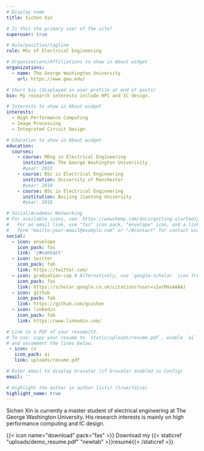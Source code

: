```yaml
---
# Display name
title: Sichen Xin

# Is this the primary user of the site?
superuser: true

# Role/position/tagline
role: MSc of Electrical Engineering

# Organizations/Affiliations to show in About widget
organizations:
  - name: The George Washington University
    url: https://www.gwu.edu/

# Short bio (displayed in user profile at end of posts)
bio: My research interests include HPC and IC design.

# Interests to show in About widget
interests:
  - High Performance Computing
  - Image Processing
  - Integrated Circuit Design

# Education to show in About widget
education:
  courses:
    - course: MEng in Electrical Engineering
      institution: The George Washington Univerisity
      #year: 2023
    - course: BSc in Electrical Engineering
      institution: University of Manchester
      #year: 2018
    - course: BSc in Electrical Engineering
      institution: Beijing Jiaotong University
      #year: 2018

# Social/Academic Networking
# For available icons, see: https://wowchemy.com/docs/getting-started/page-builder/#icons
#   For an email link, use "fas" icon pack, "envelope" icon, and a link in the
#   form "mailto:your-email@example.com" or "/#contact" for contact widget.
social:
  - icon: envelope
    icon_pack: fas
    link: '/#contact'
  - icon: twitter
    icon_pack: fab
    link: https://twitter.com/
  - icon: graduation-cap # Alternatively, use `google-scholar` icon from `ai` icon pack
    icon_pack: fas
    link: https://scholar.google.co.uk/citations?user=sIwtMXoAAAAJ
  - icon: github
    icon_pack: fab
    link: https://github.com/gcushen
  - icon: linkedin
    icon_pack: fab
    link: https://www.linkedin.com/

# Link to a PDF of your resume/CV.
# To use: copy your resume to `static/uploads/resume.pdf`, enable `ai` icons in `params.toml`,
# and uncomment the lines below.
 - icon: cv
   icon_pack: ai
   link: uploads/resume.pdf

# Enter email to display Gravatar (if Gravatar enabled in Config)
email: ''

# Highlight the author in author lists? (true/false)
highlight_name: true
---
```


Sichen Xin is currently a master student of electrical engineering at The George Washington University. His research interests is mainly on high performance computing and IC design.


{{< icon name="download" pack="fas" >}} Download my {{< staticref "uploads/demo_resume.pdf" "newtab" >}}resumé{{< /staticref >}}.
